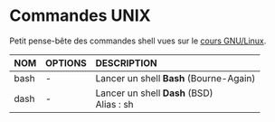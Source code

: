 # Commandes UNIX

Petit pense-bête des commandes shell vues sur le [cours GNU/Linux](https://www.youtube.com/playlist?list=PLrSOXFDHBtfHKxuz6NySItyf4iSEcTw97).

|NOM|OPTIONS|DESCRIPTION|
|:--|:--|:--|
|bash|-|Lancer un shell **Bash** (Bourne-Again)|
|dash|-|Lancer un shell **Dash** (BSD)<br>Alias : sh|
